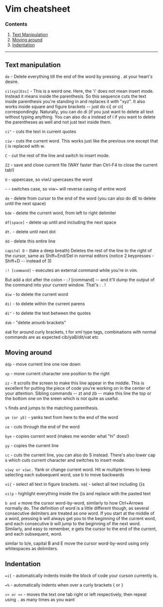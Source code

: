 # Vim cheatsheet

### Contents
1. [Text Manipulation](#text-manipulation)
2. [Moving around](#moving-around)
3. [Indentation](#text-indentation)

----

## Text manipulation
```de``` - Delete everything till the end of the word by pressing . at your heart's desire.

```ci(xyz[Esc]``` - This is a weird one. Here, the 'i' does not mean insert mode. Instead it means inside the parenthesis. So this sequence cuts the text inside parenthesis you're standing in and replaces it with "xyz". It also works inside square and figure brackets -- just do ci[ or ci{ correspondingly. Naturally, you can do di (if you just want to delete all text without typing anything. You can also do a instead of i if you want to delete the parentheses as well and not just text inside them.

```ci"``` - cuts the text in current quotes

```ciw``` - cuts the current word. This works just like the previous one except that ( is replaced with w.

```C``` - cut the rest of the line and switch to insert mode.

```ZZ``` - save and close current file (WAY faster than Ctrl-F4 to close the current tab!)

```U``` - uppercase, so viwU upercases the word

```~``` - switches case, so viw~ will reverse casing of entire word

```de``` - delete from cursor to the end of the word (you can also do dE to delete until the next space)

```bde``` - delete the current word, from left to right delimiter

```df[space]``` - delete up until and including the next space

```dt.``` - delete until next dot

```dd``` - delete this entire line

```capital D``` - (take a deep breath) Deletes the rest of the line to the right of the cursor, same as Shift+End/Del in normal editors (notice 2 keypresses - Shift+D -- instead of 3)

```:! [command]``` - executes an external command while you're in vim.

But add a dot after the colon - :.! [command] -- and it'll dump the output of the command into your current window. That's : . ! 

```diw``` - to delete the current word

```di(``` - to delete within the current parens

```di"``` - to delete the text between the quotes

```dab``` - "delete arounb brackets"

```daB``` for around curly brackets, t for xml type tags, combinations with normal commands are as expected cib/yaB/dit/vat etc

## Moving around

```ddp``` - move current line one row down

```xp``` - move current character one position to the right

```zz``` - it scrolls the screen to make this line appear in the middle. This is excellent for putting the piece of code you're working on in the center of your attention. Sibling commands -- zt and zb -- make this line the top or the bottom one on the sreen which is not quite as useful.

```%``` finds and jumps to the matching parenthesis.

```ye (or yE)``` - yanks text from here to the end of the word

```ce``` - cuts through the end of the word

```bye``` - copies current word (makes me wonder what "hi" does!)

```yy``` - copies the current line

```cc``` - cuts the current line, you can also do S instead. There's also lower cap s which cuts current character and switches to insert mode.

```viwy or viwc.``` Yank or change current word. Hit w multiple times to keep selecting each subsequent word, use b to move backwards

```vi{``` - select all text in figure brackets. va{ - select all text including {}s

```vi(p``` - highlight everything inside the ()s and replace with the pasted text

```b and e``` move the cursor word-by-word, similarly to how Ctrl+Arrows normally do. The definition of word is a little different though, as several consecutive delmiters are treated as one word. If you start at the middle of a word, pressing b will always get you to the beginning of the current word, and each consecutive b will jump to the beginning of the next word. Similarly, and easy to remember, e gets the cursor to the end of the current, and each subsequent, word.

similar to b/e, capital B and E move the cursor word-by-word using only whitespaces as delimiters.

## Indentation

```=i{``` - automatically indents inside the block of code your curson currently is.

```=%``` - automatically indents when over a curly brackets { or }

```>> or <<``` - moves the text one tab right or left respectively, then repeat using ```.``` as many times as you want
